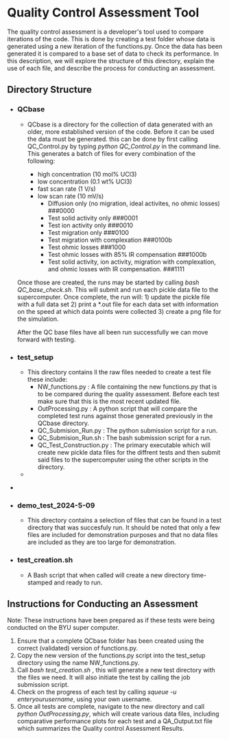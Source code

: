 # Quality Control Assessment Tool

The quality control assessment is a developer's tool used to compare iterations of the code. This is done by creating a test folder whose data is generated using a new iteration of the functions.py. Once the data has been generated it is compared to a base set of data to check its performance. In this description, we will explore the structure of this directory, explain the use of each file, and describe the process for conducting an assessment.

## Directory Structure 
* ### QCbase
  - QCbase is a directory for the collection of data generated with an older, more established version of the code. Before it can be used the data must be generated. this can be done by first calling QC_Control.py by typing *python QC_Control.py* in the command line. This generates a batch of files for every combination of the following:

      * high concentration (10 mol% UCl3)
      * low concentration (0.1 wt% UCl3)
      * fast scan rate (1 V/s)
      * low scan rate (10 mV/s)
        *  Diffusion only (no migration, ideal activites, no ohmic losses) ###0000
        *  Test solid activity only                                        ###0001
        *  Test ion activity only                                          ###0010
        *  Test migration only                                             ###0100
        *  Test migration with complexation                                ###0100b
        *  Test ohmic losses                                               ###1000
        *  Test ohmic losses with 85% IR compensation                      ###1000b
        *  Test solid activity, ion activity, migration with complexation, and ohmic losses with IR compensation.                                         ###1111

   Once those are created, the runs may be started by calling *bash QC_base_check.sh*. This will submit and run each pickle data file to the supercomputer. Once complete, the run will:
          1) update the pickle file with a full data set
          2) print a *.out file for each data set with information on the speed at which data points were collected
          3) create a png file for the simulation.

    After the QC base files have all been run successfully we can move forward with testing.
* ### test_setup
  - This directory contains ll the raw files needed to create a test file these include:
     * NW_functions.py : A file containing the new functions.py that is to be compared during the quality assessment. Before each test make sure that this is the most recent updated file.
     * OutProcessing.py : A python script that will compare the completed test runs against those generated previously in the QCbase directory.
     * QC_Submision_Run.py : The python submission script for a run.
     * QC_Submision_Run.sh : The bash submission script for a run.
     * QC_Test_Construction.py : The primary executable which will create new pickle data files for the diffrent tests and then submit said files to the supercomputer using the other scripts in the directory.
  - 
 
-     
* ### demo_test_2024-5-09
  - This directory contains a selection of files that can be found in a test directory that was succesfuly run. It should be noted that only a few files are included for demonstration purposes and that no data files are included as they are too large for demonstration.
* ### test_creation.sh
  - A Bash script that when called will create a new directory time-stamped and ready to run.

## Instructions for Conducting an Assessment 
Note: These instructions have been prepared as if these tests were being conducted on the BYU super computer.

1) Ensure that a complete QCbase folder has been created using the correct (validated) version of functions.py.
2) Copy the new version of the functions.py script into the test_setup directory using the name NW_functions.py.
3) Call *bash test_creation.sh* , this will generate a new test directory with the files we need. It will also initiate the test by calling the job submission script.
4) Check on the progress of each test by calling *squeue -u enteryourusername*, using your own username.
5) Once all tests are complete, navigate to the new directory and call *python OutProcessing.py*, which will create various data files, including comparative performance plots for each test and a QA_Output.txt file which summarizes the Quality control Assessment Results. 
